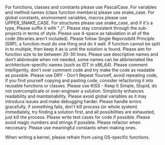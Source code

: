For functions, classes and constants please use PascalCase.
For variables and method names (class function members) please use snake_case.
For global constants, environment variables, macros please use UPPER_SNAKE_CASE.
For structures please use snake_case, and if it's a type, Please suffix it with "_t".
Please stay consistent through the sub-projects in terms of style.
Please use 4-space as tabulation in all of the code (libraries aren't included).
Please follow Single Reponsibilit Principle (SRP), a function must do one thing and do it well. If function cannot be split in to multiple, then keep it as is until the solution is found. Please aim for function size to be between 20-30 lines.
Please use descriptive names and don't abbrievate when not needed, some names can be abbrieviated like architecture-specific names (such as IDT in x86_64).
Please comment intelligently, don't over comment code and try make the code as readable as possible.
Please use DRY - Don't Repeat Yourself, avoid repeating code, if you find yourself copying and pasting code, consider refactoring it into reusable functions or classes.
Please use KISS - Keep It Simple, Stupid, do not overcomplicate or over-engineer a solution. Simplicity enhances readability and maintainability.
Please avoid global variables as it may introduce issues and make debugging harder.
Please handle errors gracefully, if something fails, don't kill process (or whole system) immediately, try finding a solution first, and all possibilities are exhausted, just kill the process.
Please write test cases for code if possible.
Please avoid magic numbers and strings if possible.
Please refactor when neccesary.
Please use meaningful constants when making ones.

When writing a kernel, please refrain from using OS-specific functions.